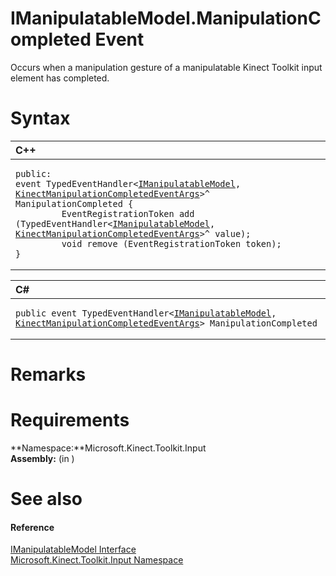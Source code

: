 IManipulatableModel.ManipulationCompleted Event  
===============================================  

Occurs when a manipulation gesture of a manipulatable Kinect Toolkit input element has completed.<span id="syntaxSection"></span>

Syntax  
======  

<table>
<colgroup>
<col width="100%" />
</colgroup>
<thead>
<tr class="header">
<th align="left">C++</th>
</tr>
</thead>
<tbody>
<tr class="odd">
<td align="left"><pre><code>public:  
event TypedEventHandler&lt;<a href="../../IManipulatableModel.md">IManipulatableModel</a>, <a href="../../../Kinect.Input/KinectManipulationComplete.md">KinectManipulationCompletedEventArgs</a>&gt;^ ManipulationCompleted {  
         EventRegistrationToken add (TypedEventHandler&lt;<a href="../../IManipulatableModel.md">IManipulatableModel</a>, <a href="../../../Kinect.Input/KinectManipulationComplete.md">KinectManipulationCompletedEventArgs</a>&gt;^ value);  
         void remove (EventRegistrationToken token);  
}</code></pre></td>
</tr>
</tbody>
</table>

<table>
<colgroup>
<col width="100%" />
</colgroup>
<thead>
<tr class="header">
<th align="left">C#</th>
</tr>
</thead>
<tbody>
<tr class="odd">
<td align="left"><pre><code>public event TypedEventHandler&lt;<a href="../../IManipulatableModel.md">IManipulatableModel</a>, <a href="../../../Kinect.Input/KinectManipulationComplete.md">KinectManipulationCompletedEventArgs</a>&gt; ManipulationCompleted</code></pre></td>
</tr>
</tbody>
</table>

<span id="remarks"></span>

Remarks  
=======  

<span id="requirements"></span>

Requirements  
============  

**Namespace:**Microsoft.Kinect.Toolkit.Input  
**Assembly:** (in )  

<span id="ID4E3"></span>

See also  
========  

<span id="ID4E5"></span>
#### Reference  

[IManipulatableModel Interface](../../IManipulatableModel.md)  
 [Microsoft.Kinect.Toolkit.Input Namespace](../../../Kinect.Toolkit.Input.md)  



<!--Please do not edit the data in the comment block below.-->
<!--
TOCTitle : ManipulationCompleted Event
RLTitle : IManipulatableModel.ManipulationCompleted Event
KeywordK : ManipulationCompleted event
KeywordK : IManipulatableModel.ManipulationCompleted event
KeywordF : Microsoft.Kinect.Toolkit.Input.IManipulatableModel.ManipulationCompleted
KeywordF : IManipulatableModel.ManipulationCompleted
KeywordF : ManipulationCompleted
KeywordF : Microsoft.Kinect.Toolkit.Input.IManipulatableModel.ManipulationCompleted
KeywordA : E:Microsoft.Kinect.Toolkit.Input.IManipulatableModel.ManipulationCompleted
AssetID : E:Microsoft.Kinect.Toolkit.Input.IManipulatableModel.ManipulationCompleted
Locale : en-us
CommunityContent : 1
APIType : Managed
APILocation : 
APIName : Microsoft.Kinect.Toolkit.Input.IManipulatableModel.ManipulationCompleted
TargetOS : Windows
TopicType : kbSyntax
DevLang : VB
DevLang : CSharp
DevLang : JavaScript
DevLang : C++
DocSet : K4Wv2
ProjType : K4Wv2Proj
Technology : Kinect for Windows
Product : Kinect for Windows SDK v2
productversion : 20
-->
